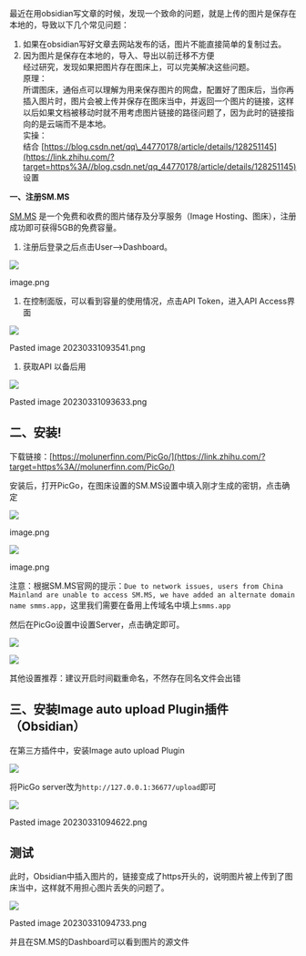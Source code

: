最近在用obsidian写文章的时候，发现一个致命的问题，就是上传的图片是保存在本地的，导致以下几个常见问题：

1.  如果在obsidian写好文章去网站发布的话，图片不能直接简单的复制过去。
2.  因为图片是保存在本地的，导入、导出以前迁移不方便  
    经过研究，发现如果把图片存在图床上，可以完美解决这些问题。  
    原理：  
    所谓图床，通俗点可以理解为用来保存图片的网盘，配置好了图床后，当你再插入图片时，图片会被上传并保存在图床当中，并返回一个图片的链接，这样以后如果文档被移动时就不用考虑图片链接的路径问题了，因为此时的链接指向的是云端而不是本地。  
    实操：  
    结合 [https://blog.csdn.net/qq\_44770178/article/details/128251145](https://link.zhihu.com/?target=https%3A//blog.csdn.net/qq_44770178/article/details/128251145) 设置

**一、注册SM.MS**

[SM.MS](https://link.zhihu.com/?target=https%3A//u.sb/sm-ms/) 是一个免费和收费的图片储存及分享服务（Image Hosting、图床），注册成功即可获得5GB的免费容量。

1.  注册后登录之后点击User——>Dashboard。

![](https://pic1.zhimg.com/v2-f025aad94e0cc6aad885ae45a6dcf488_b.jpg)

image.png

1.  在控制面版，可以看到容量的使用情况，点击API Token，进入API Access界面

![](https://pic1.zhimg.com/v2-017fb0eb9e554b4ef76449cd2b764e28_b.jpg)

Pasted image 20230331093541.png

1.  获取API 以备后用

![](https://pic3.zhimg.com/v2-c6b45cb01875fc4148066fb75b6b0b2e_b.jpg)

Pasted image 20230331093633.png

## **二、安装!**

下载链接：[https://molunerfinn.com/PicGo/](https://link.zhihu.com/?target=https%3A//molunerfinn.com/PicGo/)

安装后，打开PicGo，在图床设置的SM.MS设置中填入刚才生成的密钥，点击确定  

![](https://pic4.zhimg.com/v2-0c7ec29d099c9152ee7339199f6002df_b.jpg)

image.png

![](https://pic3.zhimg.com/v2-a21a152b11de26d7672c9d9d1059d726_b.jpg)

image.png

注意：根据SM.MS官网的提示：`Due to network issues, users from China Mainland are unable to access SM.MS, we have added an alternate domain name smms.app`，这里我们需要在备用上传域名中填上`smms.app`

然后在PicGo设置中设置Server，点击确定即可。

![](https://pic4.zhimg.com/v2-10b0537c1edaf2b3596f39150222810b_b.jpg)

![](https://pic2.zhimg.com/v2-f61c4fad51bc096ef7d584a47646420d_b.jpg)

其他设置推荐：建议开启时间戳重命名，不然存在同名文件会出错

## **三、安装Image auto upload Plugin插件（Obsidian）**

在第三方插件中，安装Image auto upload Plugin

![](https://pic3.zhimg.com/v2-28a7e58ba4a7c264732f6a66f40fadf6_b.jpg)

将PicGo server改为`http://127.0.0.1:36677/upload`即可  

![](https://pic4.zhimg.com/v2-bcbd315c641eecc1524b50f58923850f_b.jpg)

Pasted image 20230331094622.png

## **测试**

此时，Obsidian中插入图片的，链接变成了https开头的，说明图片被上传到了图床当中，这样就不用担心图片丢失的问题了。  

![](https://pic2.zhimg.com/v2-1c7574aff39c59683e2ab001a3224619_b.jpg)

Pasted image 20230331094733.png

并且在SM.MS的Dashboard可以看到图片的源文件
